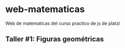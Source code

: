 # web-matematicas
Web de matematicas del curso practico de js de platzi

## Taller #1: Figuras geométricas 

